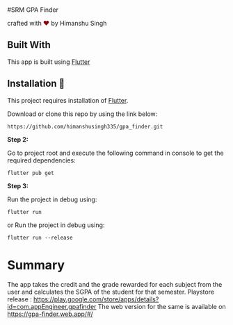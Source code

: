 <br>
<p align="left">
#SRM GPA Finder
</p>
<p align="left">
crafted with <span style="color: #8b0000;">&hearts;</span> by Himanshu Singh
</p>

## Built With

This app is built using [Flutter](https://flutter.dev/)
## Installation 🔧

This project requires installation of [Flutter](https://flutter.dev/).

Download or clone this repo by using the link below:

```
https://github.com/himanshusingh335/gpa_finder.git
```

**Step 2:**

Go to project root and execute the following command in console to get the required dependencies: 

```
flutter pub get 
```

**Step 3:**

Run the project in debug using:

```
flutter run
```

or Run the project in debug using:
```
flutter run --release
```

# Summary

The app takes the credit and the grade rewarded for each subject from the user and calculates the SGPA of the student for that semester.
Playstore release : https://play.google.com/store/apps/details?id=com.appEngineer.gpafinder
The web version for the same is available on https://gpa-finder.web.app/#/


